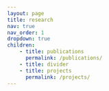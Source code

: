 ```yaml
---
layout: page
title: research
nav: true
nav_order: 1
dropdown: true
children: 
    - title: publications
      permalink: /publications/
    - title: divider
    - title: projects
      permalink: /projects/
---
```

